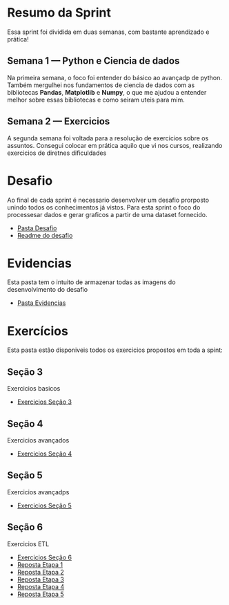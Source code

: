 # Resumo da Sprint

Essa sprint foi dividida em duas semanas, com bastante aprendizado e prática!

## Semana 1 — Python e Ciencia de dados

Na primeira semana, o foco foi entender do básico ao avançadp de python.
Também mergulhei nos fundamentos de ciencia de dados com as bibliotecas **Pandas**, **Matplotlib** e **Numpy**,
 o que me ajudou a entender melhor sobre essas bibliotecas e como seiram uteis para mim.


## Semana 2 — Exercicios

A segunda semana foi voltada para a resolução de exercicios sobre os assuntos. Consegui colocar em prática aquilo
que vi nos cursos, realizando exercicios de diretnes dificuldades

# Desafio

Ao final de cada sprint é necessario desenvolver um desafio prorposto unindo todos os conhecimentos já vistos. Para esta sprint o foco do
processesar dados e gerar graficos a partir de uma dataset fornecido.

- [Pasta Desafio](./Desafio/)
- [Readme do desafio](./Desafio/README.md)

# Evidencias

Esta pasta tem o intuito de armazenar todas as imagens do desenvolvimento do desafio

- [Pasta Evidencias](./Evidencias/)

# Exercícios

Esta pasta estão disponiveis todos os exercicios propostos em toda a spint:

## Seção 3

Exercicios basicos

- [Exercicios Seção 3](./Exercicios/Secao3/exercicios.ipynb)

## Seção 4

Exercicios avançados

- [Exercicios Seção 4](./Exercicios/Secao4/exercicios.ipynb)

## Seção 5

Exercicios avançadps

- [Exercicios Seção 5](./Exercicios/Secao3/exercicio.ipynb)

## Seção 6

Exercicios ETL

- [Exercicios Seção 6](./Exercicios/Secao3/exercicios.ipynb)
- [Reposta Etapa 1](./Exercicios/Secao6/Etapa1.txt)
- [Reposta Etapa 2](./Exercicios/Secao6/Etapa2.txt)
- [Reposta Etapa 3](./Exercicios/Secao6/Etapa3.txt)
- [Reposta Etapa 4](./Exercicios/Secao6/Etapa4.txt)
- [Reposta Etapa 5](./Exercicios/Secao6/Etapa5.txt)



